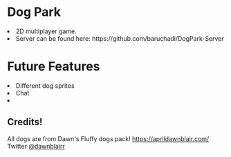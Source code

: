 # Dog Park
<li>2D multiplayer game.</li>
<li>Server can be found here: https://github.com/baruchadi/DogPark-Server</li>

# Future Features
<li>Different dog sprites</li>
<li>Chat</li>
<li></li>

## Credits!
All dogs are from Dawn's Fluffy dogs pack!
https://aprildawnblair.com/
Twitter <a href="https://twitter.com/dawnblairr">@dawnblairr</a>
